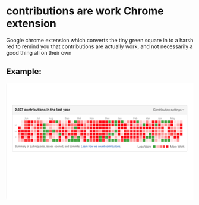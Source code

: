# contributions are work Chrome extension

Google chrome extension which converts the tiny green square in to a harsh red
to remind you that contributions are actually work, and not necessarily
a good thing all on their own

## Example:
![screenshot with lots of red squares](screenshot.png)

